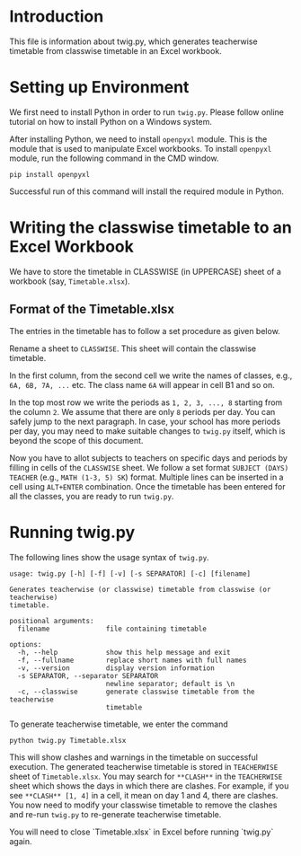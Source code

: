 # Introduction

This file is information about twig.py, which generates teacherwise timetable from classwise timetable in an Excel workbook.

# Setting up Environment

We first need to install Python in order to run `twig.py`. Please follow online tutorial on how to install Python on a Windows system.

After installing Python, we need to install `openpyxl` module. This is the module that
is used to manipulate Excel workbooks. To install `openpyxl` module, run the following
command in the CMD window.

`pip install openpyxl`

Successful run of this command will install the required module in Python.

# Writing the classwise timetable to an Excel Workbook

We have to store the timetable in CLASSWISE (in UPPERCASE) sheet of a workbook (say, `Timetable.xlsx`).

## Format of the Timetable.xlsx

The entries in the timetable has to follow a set procedure as given below.

Rename a sheet to `CLASSWISE`. This sheet will contain the classwise timetable.

In the first column, from the second cell we write the names of classes, e.g., `6A, 6B, 7A, ...` etc. The class name `6A` will appear in cell B1 and so on.

In the top most row we write the periods as `1, 2, 3, ..., 8` starting from the column `2`. We assume that there are only `8` periods per day. You can safely jump to the next paragraph. In case, your school has more periods per day, you may need to make suitable changes to `twig.py` itself, which is beyond the scope of this document.

Now you have to allot subjects to teachers on specific days and periods by filling in cells of the `CLASSWISE` sheet. We follow a set format `SUBJECT (DAYS) TEACHER` (e.g., `MATH (1-3, 5) SK`) format. Multiple lines can be inserted in a cell using `ALT+ENTER` combination. Once the timetable has been entered for all the classes, you are ready to run `twig.py`.

# Running twig.py

The following lines show the usage syntax of `twig.py`.

```
usage: twig.py [-h] [-f] [-v] [-s SEPARATOR] [-c] [filename]

Generates teacherwise (or classwise) timetable from classwise (or teacherwise)
timetable.

positional arguments:
  filename              file containing timetable

options:
  -h, --help            show this help message and exit
  -f, --fullname        replace short names with full names
  -v, --version         display version information
  -s SEPARATOR, --separator SEPARATOR
                        newline separator; default is \n
  -c, --classwise       generate classwise timetable from the teacherwise
                        timetable
```

To generate teacherwise timetable, we enter the command

`python twig.py Timetable.xlsx`

This will show clashes and warnings in the timetable on successful execution. The generated teacherwise timetable is stored in `TEACHERWISE` sheet of `Timetable.xlsx`. You may search for `**CLASH**` in the `TEACHERWISE` sheet which shows the days in which there are clashes. For example, if you see `**CLASH** [1, 4]` in a cell, it mean on day 1 and 4, there are clashes. You now need to modify your classwise timetable to remove the clashes and re-run `twig.py` to re-generate teacherwise timetable.

<div class="alert alert-info">You will need to close `Timetable.xlsx` in Excel before running `twig.py` again. </div> 

